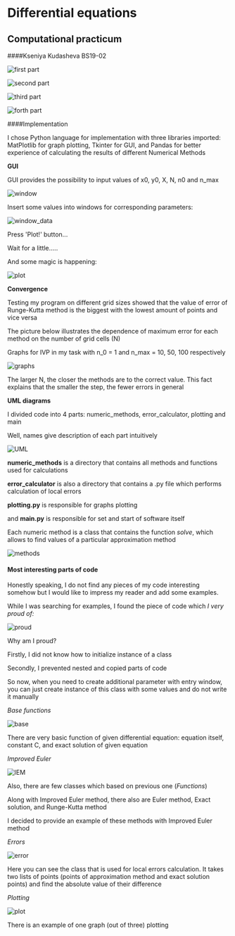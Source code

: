 # Differential equations
## Computational practicum
####Kseniya Kudasheva BS19-02




![first part](https://github.com/molberte/DE_CP/raw/main/screenshots/DE_1.jpg)

![second part](https://github.com/molberte/DE_CP/raw/main/screenshots/DE_2.jpg)

![third part](https://github.com/molberte/DE_CP/raw/main/screenshots/DE_3.jpg)

![forth part](https://github.com/molberte/DE_CP/raw/main/screenshots/DE_4.jpg)

####Implementation

I chose Python language for implementation with three libraries imported:
MatPlotlib for graph plotting, Tkinter for GUI, and Pandas for better experience 
of calculating the results of different Numerical Methods

**GUI**

GUI provides the possibility to input values of x0, y0, X, N, n0 and n_max

![window](https://github.com/molberte/DE_CP/raw/main/screenshots/window.jpg)

Insert some values into windows for corresponding parameters:

![window_data](https://github.com/molberte/DE_CP/raw/main/screenshots/window_and_values.jpg)

Press 'Plot!' button...

Wait for a little.....

And some magic  is happening:

![plot](https://github.com/molberte/DE_CP/raw/main/screenshots/plot.jpg)


**Convergence**

Testing my program on different grid sizes showed that the value of error
of Runge-Kutta method is the biggest with the lowest amount of points and vice versa

The picture below illustrates the dependence of maximum error for each method
on the number of grid cells (N)

Graphs for IVP in my task with n_0 = 1 and n_max = 10, 50, 100 respectively

![graphs](https://github.com/molberte/DE_CP/raw/main/screenshots/convergence.jpg)

The larger N, the closer the methods are to the correct value. This fact explains that the
smaller the step, the fewer errors in general

**UML diagrams**

I divided code into 4 parts: numeric_methods, error_calculator, plotting and main

Well, names give description of each part intuitively

![UML](https://github.com/molberte/DE_CP/raw/main/screenshots/uml_white.jpg)

**numeric_methods** is a directory that contains all methods and functions used
for calculations

**error_calculator** is also a directory that contains a .py file which performs 
calculation of local errors

**plotting.py** is responsible for graphs plotting

and **main.py** is responsible for set and start of software itself


Each numeric method is a class that contains the function *solve*, which allows to find
values of a particular approximation method

![methods](https://github.com/molberte/DE_CP/raw/main/screenshots/classes.jpg)

#### Most interesting parts of code

Honestly speaking, I do not find any pieces of my code interesting somehow
but I would like to impress my reader and add some examples.

While I was searching for examples, I found the piece of code which *I
 very proud of:*

![proud](https://github.com/molberte/DE_CP/raw/main/screenshots/class_parameter.jpg)

Why am I proud? 

Firstly, I did not know how to initialize instance of a class

Secondly, I prevented nested and copied parts of code

So now, when you need to create additional parameter with entry window,
you can just create instance of this class with some values and do not write 
it manually


*Base functions*

![base](https://github.com/molberte/DE_CP/raw/main/screenshots/base.jpg)

There are very basic function of given differential equation: equation itself,
constant C, and exact solution of given equation

*Improved Euler*

![IEM](https://github.com/molberte/DE_CP/raw/main/screenshots/class_improved.jpg)

Also, there are few classes which based on previous one (*Functions*)

Along with Improved Euler method, there also are Euler method, Exact solution,
and Runge-Kutta method

I decided to provide an example of these methods with Improved Euler method

*Errors*

![error](https://github.com/molberte/DE_CP/raw/main/screenshots/class_error.jpg)

Here you can see the class that is used for local errors calculation.
It takes two lists of points (points of approximation method 
and exact solution points) and find the absolute value of their difference

*Plotting*

![plot](https://github.com/molberte/DE_CP/raw/main/screenshots/class_plot.jpg)

There is an example of one graph (out of three) plotting 